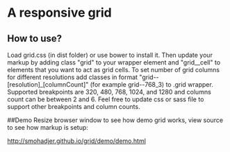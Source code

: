 A responsive grid
====

## How to use?
Load grid.css (in dist folder) or use bower to install it. Then update your markup by adding class "grid" to your wrapper element and "grid__cell" to elements that you want to act as grid cells. To set number of grid columns for different resolutions add classes in format "grid--[resolution]_[columnCount]" (for example grid--768_3) to .grid wrapper. Supported breakpoints are 320, 480, 768, 1024, and 1280 and columns count can be between 2 and 6. Feel free to update css or sass file to support other breakpoints and column counts.

##Demo
Resize browser window to see how demo grid works, view source to see how markup is setup:

http://smohadjer.github.io/grid/demo/demo.html
